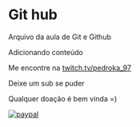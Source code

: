 # Git hub

Arquivo da aula de Git e Github

Adicionando conteúdo

Me encontre na [twitch.tv/pedroka_97](http://twitch.tv/pedroka_97)

Deixe um sub se puder 

Qualquer doação é bem vinda =)

[![paypal](https://www.paypalobjects.com/en_US/i/btn/btn_donateCC_LG.gif)](https://www.paypal.com/donate?business=SZ8S5N4JLS3C2&item_name=Ir%C3%A1+me+fazer+feliz+%3D%29&currency_code=BRL)